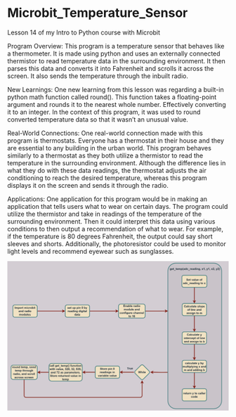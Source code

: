 # Microbit_Temperature_Sensor
Lesson 14 of my Intro to Python course with Microbit

Program Overview: This program is a temperature sensor that behaves like a thermometer. It is made using python and uses an externally connected thermistor to read temperature data in the surrounding environment. It then parses this data and converts it into Fahrenheit and scrolls it across the screen. It also sends the temperature through the inbuilt radio.

New Learnings: One new learning from this lesson was regarding a built-in python math function called round(). This function takes a floating-point argument and rounds it to the nearest whole number. Effectively converting it to an integer. In the context of this program, it was used to round converted temperature data so that it wasn’t an unusual value.

Real-World Connections: One real-world connection made with this program is thermostats. Everyone has a thermostat in their house and they are essential to any building in the urban world. This program behaves similarly to a thermostat as they both utilize a thermistor to read the temperature in the surrounding environment. Although the difference lies in what they do with these data readings, the thermostat adjusts the air conditioning to reach the desired temperature, whereas this program displays it on the screen and sends it through the radio. 

Applications: One application for this program would be in making an application that tells users what to wear on certain days. The program could utilize the thermistor and take in readings of the temperature of the surrounding environment. Then it could interpret this data using various conditions to then output a recommendation of what to wear. For example, if the temperature is 80 degrees Fahrenheit, the output could say short sleeves and shorts. Additionally, the photoresistor could be used to monitor light levels and recommend eyewear such as sunglasses.

![Image](Flowchart.jpg)
